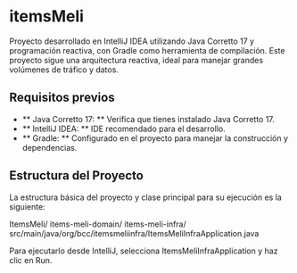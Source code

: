 # itemsMeli

Proyecto desarrollado en IntelliJ IDEA utilizando Java Corretto 17 y programación reactiva, con Gradle como herramienta de compilación. Este proyecto sigue una arquitectura reactiva, ideal para manejar grandes volúmenes de tráfico y datos.

## Requisitos previos

- ** Java Corretto 17: ** Verifica que tienes instalado Java Corretto 17.
- ** IntelliJ IDEA: ** IDE recomendado para el desarrollo.
- ** Gradle: ** Configurado en el proyecto para manejar la construcción y dependencias.

## Estructura del Proyecto

La estructura básica del proyecto y clase principal para su ejecución es la siguiente:

ItemsMeli/
	items-meli-domain/
	items-meli-infra/
		src/main/java/org/bcc/itemsmeliinfra/ItemsMeliInfraApplication.java

Para ejecutarlo desde IntelliJ, selecciona ItemsMeliInfraApplication y haz clic en Run.
